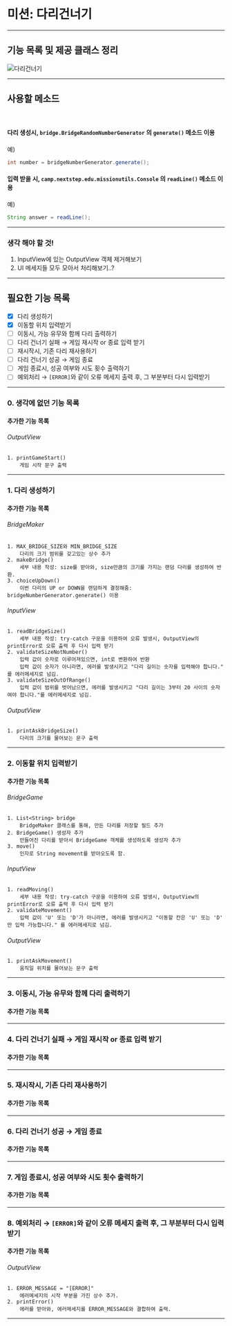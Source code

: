 # 미션: 다리건너기

-------------------
## 기능 목록 및 제공 클래스 정리
![다리건너기](https://user-images.githubusercontent.com/54941130/202209453-f3d26487-10c2-4298-a7c9-629e03267ea9.png)

-------------------
## 사용할 메소드

<br/>

#### 다리 생성시, `bridge.BridgeRandomNumberGenerator` 의 `generate()` 메소드 이용

예) 
``` java
int number = bridgeNumberGenerator.generate();
```

#### 입력 받을 시, `camp.nextstep.edu.missionutils.Console` 의 `readLine()` 메소드 이용

예)
``` java
String answer = readLine();
```
-------------------
### 생각 해야 할 것!
1. InputView에 있는 OutputView 객체 제거해보기
2. UI 메세지들 모두 모아서 처리해보기..?
-------------------
## 필요한 기능 목록

- [X] 다리 생성하기
- [X] 이동할 위치 입력받기
- [ ] 이동시, 가능 유무와 함께 다리 출력하기
- [ ] 다리 건너기 실패 &rarr; 게임 재시작 or 종료 입력 받기
- [ ] 재시작시, 기존 다리 재사용하기
- [ ] 다리 건너기 성공 &rarr; 게임 종료
- [ ] 게임 종료시, 성공 여부와 시도 횟수 출력하기
- [ ] 예외처리 &rarr; `[ERROR]`와 같이 오류 메세지 출력 후, 그 부분부터 다시 입력받기
-------------------
### 0. 생각에 없던 기능 목록
#### 추가한 기능 목록
###### OutputView
    1. printGameStart()
        게임 시작 문구 출력
-------------------
### 1. 다리 생성하기

#### 추가한 기능 목록
###### BridgeMaker
    1. MAX_BRIDGE_SIZE와 MIN_BRIDGE_SIZE
        다리의 크기 범위를 갖고있는 상수 추가
    2. makeBridge()
        세부 내용 작성: size를 받아와, size만큼의 크기를 가지는 랜덤 다리를 생성하여 반환.
    3. choiceUpDown()
        이번 다리의 UP or DOWN을 랜덤하게 결정해줌: bridgeNumberGenerator.generate() 이용
###### InputView
    1. readBridgeSize()
        세부 내용 작성: try-catch 구문을 이용하여 오류 발생시, OutputView의 printError로 오류 출력 후 다시 입력 받기
    2. validateSizeNotNumber()
        입력 값이 숫자로 이루어져있으면, int로 변환하여 반환
        입력 값이 숫자가 아니라면, 에러를 발생시키고 "다리 길이는 숫자를 입력해야 합니다." 를 에러메세지로 넘김.
    3. validateSizeOutOfRange()
        입력 값이 범위를 벗어났으면, 에러를 발생시키고 "다리 길이는 3부터 20 사이의 숫자여야 합니다."를 에러메세지로 넘김.
###### OutputView
    1. printAskBridgeSize()
        다리의 크기를 물어보는 문구 출력

-------------------
### 2. 이동할 위치 입력받기

#### 추가한 기능 목록
###### BridgeGame
    1. List<String> bridge
        BridgeMaker 클래스를 통해, 만든 다리를 저장할 필드 추가
    2. BridgeGame() 생성자 추가
        만들어진 다리를 받아서 BridgeGame 객체를 생성하도록 생성자 추가
    3. move()
        인자로 String movement를 받아오도록 함.
###### InputView
    1. readMoving()
        세부 내용 작성: try-catch 구문을 이용하여 오류 발생시, OutputView의 printError로 오류 출력 후 다시 입력 받기
    2. validateMovement()
        입력 값이 'U' 또는 'D'가 아니라면, 에러를 발생시키고 "이동할 칸은 'U' 또는 'D' 만 입력 가능합니다." 를 에러메세지로 넘김.
###### OutputView
    1. printAskMovement()
        움직일 위치를 물어보는 문구 출력

-------------------
### 3. 이동시, 가능 유무와 함께 다리 출력하기

#### 추가한 기능 목록

-------------------
### 4. 다리 건너기 실패 &rarr; 게임 재시작 or 종료 입력 받기

#### 추가한 기능 목록

-------------------
### 5. 재시작시, 기존 다리 재사용하기

#### 추가한 기능 목록

-------------------
### 6. 다리 건너기 성공 &rarr; 게임 종료

#### 추가한 기능 목록

-------------------
### 7. 게임 종료시, 성공 여부와 시도 횟수 출력하기

#### 추가한 기능 목록

-------------------
### 8. 예외처리 &rarr; `[ERROR]`와 같이 오류 메세지 출력 후, 그 부분부터 다시 입력받기

#### 추가한 기능 목록
###### OutputView
    1. ERROR_MESSAGE = "[ERROR]"
        에러메세지의 시작 부분을 가진 상수 추가.
    2. printError()
        에러를 받아와, 에러메세지를 ERROR_MESSAGE와 결합하여 출력.

-------------------

